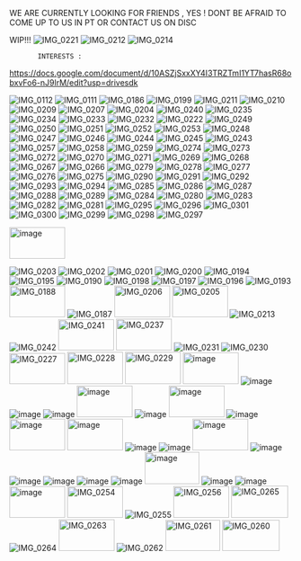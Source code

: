 WE ARE CURRENTLY LOOKING FOR FRIENDS , YES ! DONT BE AFRAID TO COME UP TO US IN PT OR CONTACT US ON DISC 

WIP!!!
![IMG_0221](https://github.com/user-attachments/assets/89d14624-6d6c-461a-98e1-24fc972aa9ea)
![IMG_0212](https://github.com/user-attachments/assets/face90b2-a602-48cc-a705-ba3409cd7073)
![IMG_0214](https://github.com/user-attachments/assets/ec31f9d8-b008-4ea9-974f-780588119194)

           
           INTERESTS : 
           
https://docs.google.com/document/d/10ASZjSxxXY4I3TRZTmI1YT7hasR68obxvFo6-nJ9lrM/edit?usp=drivesdk




![IMG_0112](https://github.com/user-attachments/assets/c73abbcf-4e70-465f-a1ff-1011df2163fd) 
![IMG_0111](https://github.com/user-attachments/assets/b4fd9bc3-fa56-4151-946a-4da4d817655d)
![IMG_0186](https://github.com/user-attachments/assets/632553fe-c6b1-4e96-bf84-76decd71e3c6)
![IMG_0199](https://github.com/user-attachments/assets/257125c3-5e52-47e0-aef7-aab12b780a74)
![IMG_0211](https://github.com/user-attachments/assets/15469b86-158b-4958-95af-487c07e6f73c)
![IMG_0210](https://github.com/user-attachments/assets/1afcb149-6a2f-400c-a606-5ba2095e321f)
![IMG_0209](https://github.com/user-attachments/assets/e79c8e1d-bbd2-4050-84b6-8597bdb5002a)
![IMG_0207](https://github.com/user-attachments/assets/96d401be-87c8-4ce5-84ee-7a29043df37d)
![IMG_0204](https://github.com/user-attachments/assets/75fc3b82-101a-49b4-ada1-35036d26ef4d)
![IMG_0240](https://github.com/user-attachments/assets/e3981115-35b0-4fc8-a57e-64f47fa98bf8)
![IMG_0235](https://github.com/user-attachments/assets/a7e13f8f-8682-424b-a641-42751e72bf3a)
![IMG_0234](https://github.com/user-attachments/assets/3e617bd7-ac72-4191-b7b1-742641d5ffed)
![IMG_0233](https://github.com/user-attachments/assets/736ef326-fac5-4573-a460-ca522fd74b00)
![IMG_0232](https://github.com/user-attachments/assets/d49d0980-e27d-43e7-b5d5-86e53b61d000)
![IMG_0222](https://github.com/user-attachments/assets/0ecf5ae9-ad22-44b9-8954-6fed2b8ef382)
![IMG_0249](https://github.com/user-attachments/assets/78302c54-8b8d-48e4-8066-59fcc1ddb5f6)
![IMG_0250](https://github.com/user-attachments/assets/952fead0-6f03-40b5-9e74-d98edf9e16d6)
![IMG_0251](https://github.com/user-attachments/assets/ea736a27-eba0-4341-ac2a-86f6433f5898)
![IMG_0252](https://github.com/user-attachments/assets/0a57fd1a-ccc1-4012-92ee-e67febeb2964)
![IMG_0253](https://github.com/user-attachments/assets/a9973d5a-e646-4dda-9ca1-71944bb712e6)
![IMG_0248](https://github.com/user-attachments/assets/1f98530e-dd9b-44f2-8c62-f5ca3d8776b1)
![IMG_0247](https://github.com/user-attachments/assets/cd923c65-946f-4e8e-b312-98d2c717b9d0)
![IMG_0246](https://github.com/user-attachments/assets/825bb7f8-c805-4f8f-b9aa-827d34202cc0)
![IMG_0244](https://github.com/user-attachments/assets/befdfc58-0b62-4724-aef2-1ff7125f0569)
![IMG_0245](https://github.com/user-attachments/assets/9554b248-5dc8-45ab-965a-39497d2a7c03)
![IMG_0243](https://github.com/user-attachments/assets/ca5efef4-8a98-448e-83c6-95b02f3ca955)
![IMG_0257](https://github.com/user-attachments/assets/dcc4a3e3-3541-4afa-a5db-ceed9f4d69e7)
![IMG_0258](https://github.com/user-attachments/assets/72a20f95-6ba3-40b9-b6d3-2ee48d492b35)
![IMG_0259](https://github.com/user-attachments/assets/c91071e4-c7a4-4b9c-b539-7d664731f421)
![IMG_0274](https://github.com/user-attachments/assets/dc21dd81-7312-46c6-8d5f-687ab45e5448)
![IMG_0273](https://github.com/user-attachments/assets/781868a1-5dd8-4b02-889d-50f9e01de7c0)
![IMG_0272](https://github.com/user-attachments/assets/118d00d6-96dd-4d5a-9746-889d5f2852c4)
![IMG_0270](https://github.com/user-attachments/assets/f65e6d73-31ab-404c-bc84-178149693cdd)
![IMG_0271](https://github.com/user-attachments/assets/52ca417b-592a-4dea-ba37-32f2e394a9e5)
![IMG_0269](https://github.com/user-attachments/assets/3c95724e-0172-4c4f-a808-f2d2491aa6ee)
![IMG_0268](https://github.com/user-attachments/assets/6898fe9c-f253-4ca0-b3c6-b8e505f60a77)
![IMG_0267](https://github.com/user-attachments/assets/94ee6a87-92c9-415c-a61d-ecb5669cb98e)
![IMG_0266](https://github.com/user-attachments/assets/80466e38-5ffe-4ed4-b84e-497f3f158a2e)
![IMG_0279](https://github.com/user-attachments/assets/11e84424-93a0-46dc-94ef-d81fdf2369eb)
![IMG_0278](https://github.com/user-attachments/assets/d3a5a245-b55a-458e-91ed-b17e8aa9e3a3)
![IMG_0277](https://github.com/user-attachments/assets/cdb467a2-d553-4c93-b59a-14cb496ba0cb)
![IMG_0276](https://github.com/user-attachments/assets/a539933d-1f19-4eda-9f28-8119456998da)
![IMG_0275](https://github.com/user-attachments/assets/a8fd3e8c-944a-455a-a5bd-b1b9dfe723fa)
![IMG_0290](https://github.com/user-attachments/assets/7aaf0723-c388-411c-b2e9-007dca2bda3e)
![IMG_0291](https://github.com/user-attachments/assets/d80ae037-7b0d-4734-82b8-f44ded7879ff)
![IMG_0292](https://github.com/user-attachments/assets/86203921-099c-4fea-b6e4-0e75be0a9024)
![IMG_0293](https://github.com/user-attachments/assets/7495854f-3350-4b28-81be-c47a62f2cb3c)
![IMG_0294](https://github.com/user-attachments/assets/02117782-3ccd-4262-a56b-1fe910e25ab9)
![IMG_0285](https://github.com/user-attachments/assets/61911b65-cb7e-4920-9c2c-e9267076b5c9)
![IMG_0286](https://github.com/user-attachments/assets/5d801837-c8f0-4a18-9ec3-f99b17319057)
![IMG_0287](https://github.com/user-attachments/assets/bc2e4793-b051-4b15-bc5c-d5d0779bf6b7)
![IMG_0288](https://github.com/user-attachments/assets/9aea26e0-c4b5-462a-ab3b-18d838324e14)
![IMG_0289](https://github.com/user-attachments/assets/021b64b3-60b6-4aa9-80e5-7924e29b1734)
![IMG_0284](https://github.com/user-attachments/assets/301a8c65-e05e-4384-9f44-6ceee09634dc)
![IMG_0280](https://github.com/user-attachments/assets/3da6d842-49a0-4451-8b18-6913307aa01f)
![IMG_0283](https://github.com/user-attachments/assets/6da88287-5266-44a8-8a02-2729ea2e0a4d)
![IMG_0282](https://github.com/user-attachments/assets/d68da7b0-a5b2-41ba-977e-34d3ac7d1f5c)
![IMG_0281](https://github.com/user-attachments/assets/c94f3411-358a-40f5-8404-6de4579055f5)
![IMG_0295](https://github.com/user-attachments/assets/49d7dfac-46c9-41a1-ba83-8a605bec98fb)
![IMG_0296](https://github.com/user-attachments/assets/da71c4e7-a50f-40b3-91e4-4c9b4ab258d2)
![IMG_0301](https://github.com/user-attachments/assets/4d39d7c2-3706-4b77-ba61-2a1442f71ce9)
![IMG_0300](https://github.com/user-attachments/assets/97c1732b-fd2a-4e18-872a-93c7e667e8b5)
![IMG_0299](https://github.com/user-attachments/assets/9711c5ba-be77-4f2d-b306-347681309a02)
![IMG_0298](https://github.com/user-attachments/assets/b6165d35-ddbc-42f8-b447-2d01b41eb260)
![IMG_0297](https://github.com/user-attachments/assets/de2e9cad-89df-4769-bbe1-396211c8fe81)

 


<img width="99" height="56" alt="image" src="https://github.com/user-attachments/assets/eed8a3d2-743b-4c94-8555-895c5a1a5a9a" />

![IMG_0203](https://github.com/user-attachments/assets/cc8a472c-41d5-410f-8bd7-5409f1d0302b)
![IMG_0202](https://github.com/user-attachments/assets/27b25963-1b89-4d15-9a86-f606262dbb25)
![IMG_0201](https://github.com/user-attachments/assets/20bd4727-f110-49ee-9e1a-7025a238f15b)
![IMG_0200](https://github.com/user-attachments/assets/76d4c259-7083-4023-9a6d-35cef1c3519b)
![IMG_0194](https://github.com/user-attachments/assets/2f32bef9-9a75-4ce3-b77a-ec019f2f64da)
![IMG_0195](https://github.com/user-attachments/assets/42f0da1d-9f47-41a2-8192-9c475ac63375)
![IMG_0190](https://github.com/user-attachments/assets/086222af-dda8-4802-b724-8c10701b143b)
![IMG_0198](https://github.com/user-attachments/assets/ed09c069-0d65-4bf7-9f2d-609f87fe9a56)
![IMG_0197](https://github.com/user-attachments/assets/060387d6-d731-4d8c-bf57-4d00b9fa8f26)
![IMG_0196](https://github.com/user-attachments/assets/27606783-9baa-48df-9ace-ac9e6080577a)
![IMG_0193](https://github.com/user-attachments/assets/5111769e-5580-45d7-8509-de517c5b93c6)
<img width="99" height="56" alt="IMG_0188" src="https://github.com/user-attachments/assets/41a909f0-bd75-47f6-abe3-c6c2644fb993" />
![IMG_0187](https://github.com/user-attachments/assets/aa05610f-4cc4-4a30-a32b-76c20a8617c1)
<img width="99" height="56" alt="IMG_0206" src="https://github.com/user-attachments/assets/51e9fac3-3bf7-4267-8eea-fef69671744c" />
<img width="99" height="56" alt="IMG_0205" src="https://github.com/user-attachments/assets/fce02e77-646c-4220-84b7-e99b845cf436" />
![IMG_0213](https://github.com/user-attachments/assets/fce1c68d-37ca-4671-bbdc-acaebd6c4989)
![IMG_0242](https://github.com/user-attachments/assets/5d2e271d-cc96-4cec-8b6e-cc71daa152d3)
<img width="99" height="55" alt="IMG_0241" src="https://github.com/user-attachments/assets/da07a70e-4e15-46f9-a953-5f730cef8ea3" />
<img width="99" height="56" alt="IMG_0237" src="https://github.com/user-attachments/assets/b497417b-1d7f-4266-b342-bf7fe0479a6e" />
![IMG_0231](https://github.com/user-attachments/assets/b8e4eeaa-a789-4b1f-ae18-915c6635af16)
![IMG_0230](https://github.com/user-attachments/assets/3c8b0b80-0d0b-46f6-a114-c664fda07747)
<img width="99" height="55" alt="IMG_0227" src="https://github.com/user-attachments/assets/5e8f6a14-6f11-495a-a477-eee330f36bab" />
<img width="99" height="57" alt="IMG_0228" src="https://github.com/user-attachments/assets/257545c8-a3a7-4536-a892-863428711a5a" />
<img width="99" height="57" alt="IMG_0229" src="https://github.com/user-attachments/assets/b58b60b7-9cd9-41dd-9aa3-6b4ec91c5cfa" />
<img width="99" height="56" alt="image" src="https://github.com/user-attachments/assets/0108c5ec-48be-4a74-924a-3b5709047aaf" />
![image](https://github.com/user-attachments/assets/daeb3c1f-0f9c-41aa-ba73-9aba8d63131f)
![image](https://github.com/user-attachments/assets/dbe36569-9fe3-4147-9539-11974583e9a8)
![image](https://github.com/user-attachments/assets/560ec0c0-b63e-467c-8d83-6e5d29625975)
<img width="99" height="56" alt="image" src="https://github.com/user-attachments/assets/8469d98e-17fb-4aac-b738-fd6a95b643c1" />
![image](https://github.com/user-attachments/assets/f7f97d0a-cb66-441a-b6e7-cc673474d417)
<img width="99" height="56" alt="image" src="https://github.com/user-attachments/assets/d3eae569-b537-4d8d-9272-b34d6918aef8" />
![image](https://github.com/user-attachments/assets/e7e7bcb2-96d1-494b-9099-40d6569cfcbe)
<img width="99" height="56" alt="image" src="https://github.com/user-attachments/assets/ffdee2c4-f5cf-4dd9-a28c-319b8be65339" />
<img width="99" height="56" alt="image" src="https://github.com/user-attachments/assets/e19c02f9-86b3-4a50-833a-252f3095b7f7" />
![image](https://github.com/user-attachments/assets/13ef180a-0eba-47c5-b84a-961f1782fe15)
![image](https://github.com/user-attachments/assets/dc554e2d-8c1f-400b-8b53-4576562b5e24)
<img width="99" height="56" alt="image" src="https://github.com/user-attachments/assets/a10e38d5-f18f-4427-a694-7fc2de0fa24f" />
![image](https://github.com/user-attachments/assets/9f571cb1-786d-4088-93cc-dc1c0804e567)
![image](https://github.com/user-attachments/assets/9458508c-c610-4600-b6dd-54da9c487db0)
![image](https://github.com/user-attachments/assets/7898117e-e50d-44bb-af4e-894c5e6b5bfc)
![image](https://github.com/user-attachments/assets/33828e52-00a5-47c6-942d-b3403e227587)
![image](https://github.com/user-attachments/assets/0e579525-c435-40cd-bc64-1dd135875aa9)
<img width="97" height="57" alt="image" src="https://github.com/user-attachments/assets/66f9d8e6-e3f7-4d05-90ee-bd30a025cdce" />
![image](https://github.com/user-attachments/assets/61785cde-df7a-41cb-b456-f612ec125313)
![image](https://github.com/user-attachments/assets/891ced0e-12c7-44bb-a9f4-99e542ca4a6d)
<img width="99" height="56" alt="image" src="https://github.com/user-attachments/assets/9c22c304-d0bc-4eb8-95e8-2543b811b5b8" />
<img width="99" height="56" alt="IMG_0254" src="https://github.com/user-attachments/assets/f6151c8f-1a2f-4ce0-af7d-290bd14267e3" />
![IMG_0255](https://github.com/user-attachments/assets/12f2d823-818e-4b55-ae01-e36cd8b0d2fb)
<img width="99" height="56" alt="IMG_0256" src="https://github.com/user-attachments/assets/71e8c1ae-8dce-4e46-b9e7-2f00808b06fb" />
<img width="101" height="57" alt="IMG_0265" src="https://github.com/user-attachments/assets/0aec98d5-1d21-425e-a7ef-e80cc0ba7043" />
![IMG_0264](https://github.com/user-attachments/assets/120b09ce-4ae6-4220-840d-5a1cd9453293)
<img width="99" height="56" alt="IMG_0263" src="https://github.com/user-attachments/assets/eb3d3b93-1344-4e7d-9056-5f260d9a94b9" />
![IMG_0262](https://github.com/user-attachments/assets/89c846f2-8837-4500-9dee-420a9d120745)
<img width="97" height="55" alt="IMG_0261" src="https://github.com/user-attachments/assets/6c6204c5-18fc-44dc-b6a4-4d3d484ba972" />
<img width="102" height="55" alt="IMG_0260" src="https://github.com/user-attachments/assets/886a6841-612c-47e2-9fb6-e43998be3c74" />







